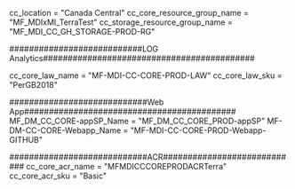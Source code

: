 cc_location                    = "Canada Central"
cc_core_resource_group_name    = "MF_MDIxMI_TerraTest"
cc_storage_resource_group_name = "MF_MDI_CC_GH_STORAGE-PROD-RG"




###########################LOG Analytics###########################################

cc_core_law_name = "MF-MDI-CC-CORE-PROD-LAW"
cc_core_law_sku  = "PerGB2018"


############################Web App###########################################
MF_DM_CC_CORE-appSP_Name  = "MF_DM_CC_CORE_PROD-appSP"
MF-DM-CC-CORE-Webapp_Name = "MF-MDI-CC-CORE-PROD-Webapp-GITHUB"


############################ACR############################
cc_core_acr_name = "MFMDICCCOREPRODACRTerra"
cc_core_acr_sku  = "Basic"

